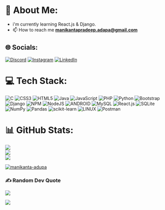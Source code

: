# 💫 About Me:
- i'm currently learning React.js & Django.
- 📫 How to reach me **manikantapradeep.adapa@gmail.com**



## 🌐 Socials:
[![Discord](https://img.shields.io/badge/Discord-%237289DA.svg?logo=discord&logoColor=white)](https://discord.gg/) [![Instagram](https://img.shields.io/badge/Instagram-%23E4405F.svg?logo=Instagram&logoColor=white)](https://www.instagram.com/manikanta_adapa/) [![LinkedIn](https://img.shields.io/badge/LinkedIn-%230077B5.svg?logo=linkedin&logoColor=white)](https://www.linkedin.com/in/manikanta-adupa/) 

# 💻 Tech Stack:
![C](https://img.shields.io/badge/c-%2300599C.svg?style=for-the-badge&logo=c&logoColor=white) ![CSS3](https://img.shields.io/badge/css3-%231572B6.svg?style=for-the-badge&logo=css3&logoColor=white) ![HTML5](https://img.shields.io/badge/html5-%23E34F26.svg?style=for-the-badge&logo=html5&logoColor=white) ![Java](https://img.shields.io/badge/java-%23ED8B00.svg?style=for-the-badge&logo=java&logoColor=white) ![JavaScript](https://img.shields.io/badge/javascript-%23323330.svg?style=for-the-badge&logo=javascript&logoColor=%23F7DF1E) ![PHP](https://img.shields.io/badge/php-%23777BB4.svg?style=for-the-badge&logo=php&logoColor=white) ![Python](https://img.shields.io/badge/python-3670A0?style=for-the-badge&logo=python&logoColor=ffdd54) ![Bootstrap](https://img.shields.io/badge/bootstrap-%23563D7C.svg?style=for-the-badge&logo=bootstrap&logoColor=white) ![Django](https://img.shields.io/badge/django-%23000.svg?style=for-the-badge&logo=django&logoColor=white) ![NPM](https://img.shields.io/badge/NPM-%23000000.svg?style=for-the-badge&logo=npm&logoColor=white) ![NodeJS](https://img.shields.io/badge/node.js-6DA55F?style=for-the-badge&logo=node.js&logoColor=white) ![ANDROID](https://img.shields.io/badge/android-%2320232a.svg?style=for-the-badge&logo=android&logoColor=%a4c639) ![MySQL](https://img.shields.io/badge/mysql-%2300f.svg?style=for-the-badge&logo=mysql&logoColor=white) ![React.js](https://img.shields.io/badge/react-%23777BB4.svg?style=for-the-badge&logo=react&logoColor=white) ![SQLite](https://img.shields.io/badge/sqlite-%2307405e.svg?style=for-the-badge&logo=sqlite&logoColor=white) ![NumPy](https://img.shields.io/badge/numpy-%23013243.svg?style=for-the-badge&logo=numpy&logoColor=white) ![Pandas](https://img.shields.io/badge/pandas-%23150458.svg?style=for-the-badge&logo=pandas&logoColor=white) ![scikit-learn](https://img.shields.io/badge/scikit--learn-%23F7931E.svg?style=for-the-badge&logo=scikit-learn&logoColor=white) ![LINUX](https://img.shields.io/badge/Linux-FCC624?style=for-the-badge&logo=linux&logoColor=black) ![Postman](https://img.shields.io/badge/Postman-FF6C37?style=for-the-badge&logo=postman&logoColor=white)
 # 📊 GitHub Stats:
![](https://github-readme-stats.vercel.app/api?username=manikanta-adupa&theme=dark&hide_border=false&include_all_commits=true&count_private=false)<br/>
![](https://github-readme-streak-stats.herokuapp.com/?user=manikanta-adupa&theme=dark&hide_border=false)<br/>
![](https://github-readme-stats.vercel.app/api/top-langs/?username=manikanta-adupa&theme=dark&hide_border=false&include_all_commits=true&count_private=false&layout=compact)


<p align="left"> <a href="https://github.com/ryo-ma/github-profile-trophy"><img src="https://github-profile-trophy.vercel.app/?username=manikanta-adupa" alt="manikanta-adupa" /></a> </p>




### ✍️ Random Dev Quote
![](https://quotes-github-readme.vercel.app/api?type=horizontal&theme=radical)

[![](https://visitcount.itsvg.in/api?id=manikanta-adupa&icon=0&color=0)](https://visitcount.itsvg.in)

<!-- Created with GPRM ( https://gprm.itsvg.in ) -->
